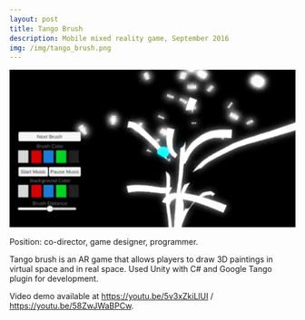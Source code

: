 ```yaml
---
layout: post
title: Tango Brush
description: Mobile mixed reality game, September 2016
img: /img/tango_brush.png
---
```


![tango_brush](/img/tango_brush.png)

Position: co-director, game designer, programmer.

Tango brush is an AR game that allows players to draw 3D paintings in virtual space and in real space. Used Unity with C# and Google Tango plugin for development.

Video demo available at https://youtu.be/5v3xZkiLlUI / https://youtu.be/58ZwJWaBPCw.
